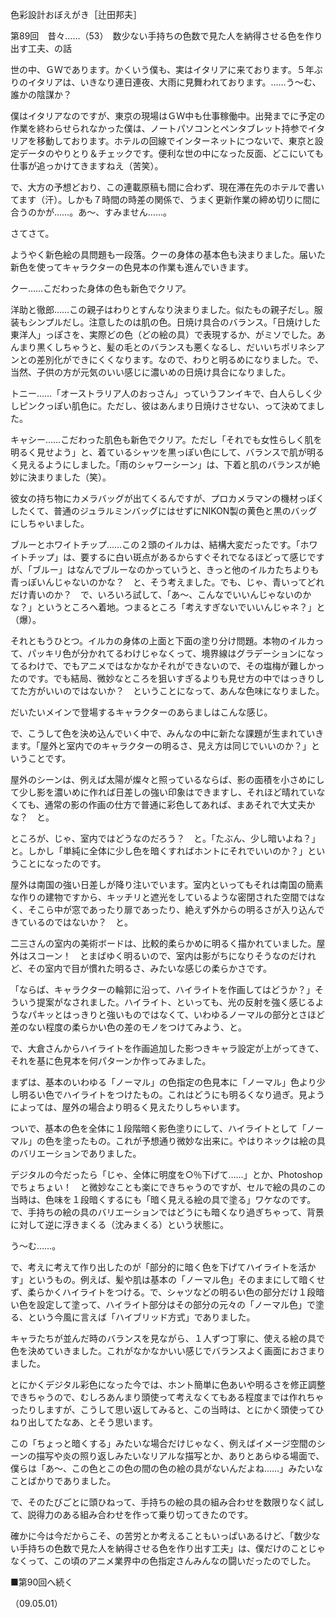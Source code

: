 <!-- source: http://web.archive.org/web/20250215190716/http://www.style.fm/as/05_column/tsujita/tsujita89.shtml -->

色彩設計おぼえがき［辻田邦夫］

第89回　昔々……（53）　数少ない手持ちの色数で見た人を納得させる色を作り出す工夫、の話

世の中、ＧＷであります。かくいう僕も、実はイタリアに来ております。５年ぶりのイタリアは、いきなり連日連夜、大雨に見舞われております。……う〜む、誰かの陰謀か？

僕はイタリアなのですが、東京の現場はＧＷ中も仕事稼働中。出発までに予定の作業を終わらせられなかった僕は、ノートパソコンとペンタブレット持参でイタリアを移動しております。ホテルの回線でインターネットにつないで、東京と設定データのやりとり＆チェックです。便利な世の中になった反面、どこにいても仕事が追っかけてきますねえ（苦笑）。

で、大方の予想どおり、この連載原稿も間に合わず、現在滞在先のホテルで書いてます（汗）。しかも７時間の時差の関係で、うまく更新作業の締め切りに間に合うのかが……。あ〜、すみません……。

さてさて。

ようやく新色絵の具問題も一段落。クーの身体の基本色も決まりました。届いた新色を使ってキャラクターの色見本の作業も進んでいきます。

クー……こだわった身体の色も新色でクリア。

洋助と徹郎……この親子はわりとすんなり決まりました。似たもの親子だし。服装もシンプルだし。注意したのは肌の色。日焼け具合のバランス。「日焼けした東洋人」っぽさを、実際どの色（どの絵の具）で表現するか、がミソでした。あんまり黒くしちゃうと、髪の毛とのバランスも悪くなるし、だいいちポリネシアンとの差別化ができにくくなります。なので、わりと明るめになりました。で、当然、子供の方が元気のいい感じに濃いめの日焼け具合になりました。

トニー……「オーストラリア人のおっさん」っていうフンイキで、白人らしく少しピンクっぽい肌色に。ただし、彼はあんまり日焼けさせない、って決めてました。

キャシー……こだわった肌色も新色でクリア。ただし「それでも女性らしく肌を明るく見せよう」と、着ているシャツを黒っぽい色にして、バランスで肌が明るく見えるようにしました。「雨のシャワーシーン」は、下着と肌のバランスが絶妙に決まりました（笑）。

彼女の持ち物にカメラバッグが出てくるんですが、プロカメラマンの機材っぽくしたくて、普通のジュラルミンバッグにはせずにNIKON製の黄色と黒のバッグにしちゃいました。

ブルーとホワイトチップ……この２頭のイルカは、結構大変だったです。「ホワイトチップ」は、要するに白い斑点があるからすぐそれでなるほどって感じですが、「ブルー」はなんでブルーなのかっていうと、きっと他のイルカたちよりも青っぽいんじゃないのかな？　と、そう考えました。でも、じゃ、青いってどれだけ青いのか？　で、いろいろ試して、「あ〜、こんなでいいんじゃないのかな？」というところへ着地。つまるところ「考えすぎないでいいんじゃネ？」と（爆）。

それともうひとつ。イルカの身体の上面と下面の塗り分け問題。本物のイルカって、パッキリ色が分かれてるわけじゃなくって、境界線はグラデーションになってるわけで、でもアニメではなかなかそれができないので、その塩梅が難しかったのです。でも結局、微妙なところを狙いすぎるよりも見せ方の中ではっきりしてた方がいいのではないか？　ということになって、あんな色味になりました。

だいたいメインで登場するキャラクターのあらましはこんな感じ。

で、こうして色を決め込んでいく中で、みんなの中に新たな課題が生まれていきます。「屋外と室内でのキャラクターの明るさ、見え方は同じでいいのか？」ということです。

屋外のシーンは、例えば太陽が燦々と照っているならば、影の面積を小さめにして少し影を濃いめに作れば日差しの強い印象はできますし、それほど晴れていなくても、通常の影の作画の仕方で普通に彩色してあれば、まあそれで大丈夫かな？　と。

ところが、じゃ、室内ではどうなのだろう？　と。「たぶん、少し暗いよね？」と。しかし「単純に全体に少し色を暗くすればホントにそれでいいのか？」ということになったのです。

屋外は南国の強い日差しが降り注いでいます。室内といってもそれは南国の簡素な作りの建物ですから、キッチリと遮光をしているような密閉された空間ではなく、そこら中が窓であったり扉であったり、絶えず外からの明るさが入り込んできているのではないか？　と。

二三さんの室内の美術ボードは、比較的柔らかめに明るく描かれていました。屋外はスコーン！　とまばゆく明るいので、室内は影がちになりそうなのだけれど、その室内で目が慣れた明るさ、みたいな感じの柔らかさです。

「ならば、キャラクターの輪郭に沿って、ハイライトを作画してはどうか？」そういう提案がなされました。ハイライト、といっても、光の反射を強く感じるようなパキッとはっきりと強いものではなくて、いわゆるノーマルの部分とさほど差のない程度の柔らかい色の差のモノをつけてみよう、と。

で、大倉さんからハイライトを作画追加した影つきキャラ設定が上がってきて、それを基に色見本を何パターンか作ってみました。

まずは、基本のいわゆる「ノーマル」の色指定の色見本に「ノーマル」色より少し明るい色でハイライトをつけたもの。これはどうにも明るくなり過ぎ。見ようによっては、屋外の場合より明るく見えたりしちゃいます。

ついで、基本の色を全体に１段階暗く影色塗りにして、ハイライトとして「ノーマル」の色を塗ったもの。これが予想通り微妙な出来に。やはりネックは絵の具のバリエーションでありました。

デジタルの今だったら「じゃ、全体に明度を○％下げて……」とか、Photoshopでちょちょい！　と微妙なことも楽にできちゃうのですが、セルで絵の具のこの当時は、色味を１段暗くするにも「暗く見える絵の具で塗る」ワケなのです。で、手持ちの絵の具のバリエーションではどうにも暗くなり過ぎちゃって、背景に対して逆に浮きまくる（沈みまくる）という状態に。

う〜む……。

で、考えに考えて作り出したのが「部分的に暗く色を下げてハイライトを活かす」というもの。例えば、髪や肌は基本の「ノーマル色」そのままにして暗くせず、柔らかくハイライトをつける。で、シャツなどの明るい色の部分だけ１段暗い色を設定して塗って、ハイライト部分はその部分の元々の「ノーマル色」で塗る、という今風に言えば「ハイブリッド方式」でありました。

キャラたちが並んだ時のバランスを見ながら、１人ずつ丁寧に、使える絵の具で色を決めていきました。これがなかなかいい感じでバランスよく画面におさまりました。

とにかくデジタル彩色になった今では、ホント簡単に色あいや明るさを修正調整できちゃうので、むしろあんまり頭使って考えなくてもある程度までは作れちゃったりしますが、こうして思い返してみると、この当時は、とにかく頭使ってひねり出してたなあ、とそう思います。

この「ちょっと暗くする」みたいな場合だけじゃなく、例えばイメージ空間のシーンの描写や炎の照り返しみたいなリアルな描写とか、ありとあらゆる場面で、僕らは「あ〜、この色とこの色の間の色の絵の具がないんだよね……」みたいなことばかりでありました。

で、そのたびごとに頭ひねって、手持ちの絵の具の組み合わせを数限りなく試して、説得力のある組み合わせを作って乗り切ってきたのです。

確かに今は今だからこそ、の苦労とか考えることもいっぱいあるけど、「数少ない手持ちの色数で見た人を納得させる色を作り出す工夫」は、僕だけのことじゃなくって、この頃のアニメ業界中の色指定さんみんなの闘いだったのでした。

■第90回へ続く

（09.05.01）
